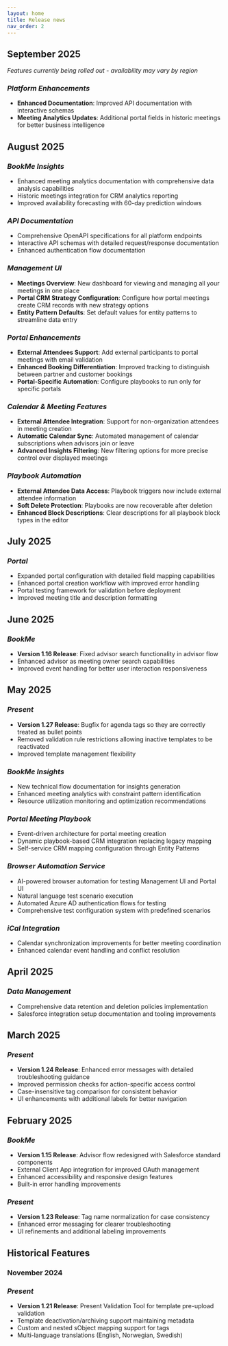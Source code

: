 ```yaml
---
layout: home
title: Release news
nav_order: 2
---
```


## September 2025

*Features currently being rolled out - availability may vary by region*

### *Platform Enhancements*
- **Enhanced Documentation**: Improved API documentation with interactive schemas
- **Meeting Analytics Updates**: Additional portal fields in historic meetings for better business intelligence

## August 2025

### *BookMe Insights*
- Enhanced meeting analytics documentation with comprehensive data analysis capabilities
- Historic meetings integration for CRM analytics reporting
- Improved availability forecasting with 60-day prediction windows

### *API Documentation*
- Comprehensive OpenAPI specifications for all platform endpoints
- Interactive API schemas with detailed request/response documentation
- Enhanced authentication flow documentation

### *Management UI*
- **Meetings Overview**: New dashboard for viewing and managing all your meetings in one place
- **Portal CRM Strategy Configuration**: Configure how portal meetings create CRM records with new strategy options
- **Entity Pattern Defaults**: Set default values for entity patterns to streamline data entry

### *Portal Enhancements*
- **External Attendees Support**: Add external participants to portal meetings with email validation
- **Enhanced Booking Differentiation**: Improved tracking to distinguish between partner and customer bookings
- **Portal-Specific Automation**: Configure playbooks to run only for specific portals

### *Calendar & Meeting Features*
- **External Attendee Integration**: Support for non-organization attendees in meeting creation
- **Automatic Calendar Sync**: Automated management of calendar subscriptions when advisors join or leave
- **Advanced Insights Filtering**: New filtering options for more precise control over displayed meetings

### *Playbook Automation*
- **External Attendee Data Access**: Playbook triggers now include external attendee information
- **Soft Delete Protection**: Playbooks are now recoverable after deletion
- **Enhanced Block Descriptions**: Clear descriptions for all playbook block types in the editor

## July 2025

### *Portal*
- Expanded portal configuration with detailed field mapping capabilities
- Enhanced portal creation workflow with improved error handling
- Portal testing framework for validation before deployment
- Improved meeting title and description formatting

## June 2025

### *BookMe*
- **Version 1.16 Release**: Fixed advisor search functionality in advisor flow
- Enhanced advisor as meeting owner search capabilities
- Improved event handling for better user interaction responsiveness

## May 2025

### *Present*
- **Version 1.27 Release**: Bugfix for agenda tags so they are correctly treated as bullet points
- Removed validation rule restrictions allowing inactive templates to be reactivated
- Improved template management flexibility

### *BookMe Insights*
- New technical flow documentation for insights generation
- Enhanced meeting analytics with constraint pattern identification
- Resource utilization monitoring and optimization recommendations

### *Portal Meeting Playbook*
- Event-driven architecture for portal meeting creation
- Dynamic playbook-based CRM integration replacing legacy mapping
- Self-service CRM mapping configuration through Entity Patterns

### *Browser Automation Service*
- AI-powered browser automation for testing Management UI and Portal UI
- Natural language test scenario execution
- Automated Azure AD authentication flows for testing
- Comprehensive test configuration system with predefined scenarios

### *iCal Integration*
- Calendar synchronization improvements for better meeting coordination
- Enhanced calendar event handling and conflict resolution

## April 2025

### *Data Management*
- Comprehensive data retention and deletion policies implementation
- Salesforce integration setup documentation and tooling improvements

## March 2025

### *Present*
- **Version 1.24 Release**: Enhanced error messages with detailed troubleshooting guidance
- Improved permission checks for action-specific access control
- Case-insensitive tag comparison for consistent behavior
- UI enhancements with additional labels for better navigation

## February 2025

### *BookMe*
- **Version 1.15 Release**: Advisor flow redesigned with Salesforce standard components
- External Client App integration for improved OAuth management
- Enhanced accessibility and responsive design features
- Built-in error handling improvements

### *Present*
- **Version 1.23 Release**: Tag name normalization for case consistency
- Enhanced error messaging for clearer troubleshooting
- UI refinements and additional labeling improvements

## Historical Features

### November 2024

### *Present*
- **Version 1.21 Release**: Present Validation Tool for template pre-upload validation
- Template deactivation/archiving support maintaining metadata
- Custom and nested sObject mapping support for tags
- Multi-language translations (English, Norwegian, Swedish)